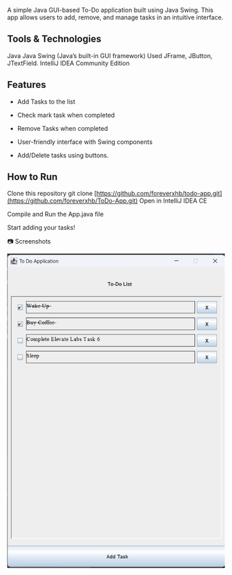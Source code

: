 A simple Java GUI-based To-Do application built using Java Swing.
This app allows users to add, remove, and manage tasks in an intuitive interface.

## Tools & Technologies
Java 
Java Swing (Java’s built-in GUI framework)
Used JFrame, JButton, JTextField.
IntelliJ IDEA Community Edition

## Features
- Add Tasks to the list

- Check mark task when completed

- Remove Tasks when completed

- User-friendly interface with Swing components

- Add/Delete tasks using buttons.

 
## How to Run
Clone this repository
git clone [https://github.com/foreverxhb/todo-app.git](https://github.com/foreverxhb/ToDo-App.git)
Open in IntelliJ IDEA CE 

Compile and Run the App.java file

Start adding your tasks!

📷 Screenshots

![img](https://github.com/foreverxhb/ToDo-App/blob/1e81cfc56f3a24fce30ce37a2a66816e1f9c6d41/Screenshot%202025-08-13%20193101.png)
